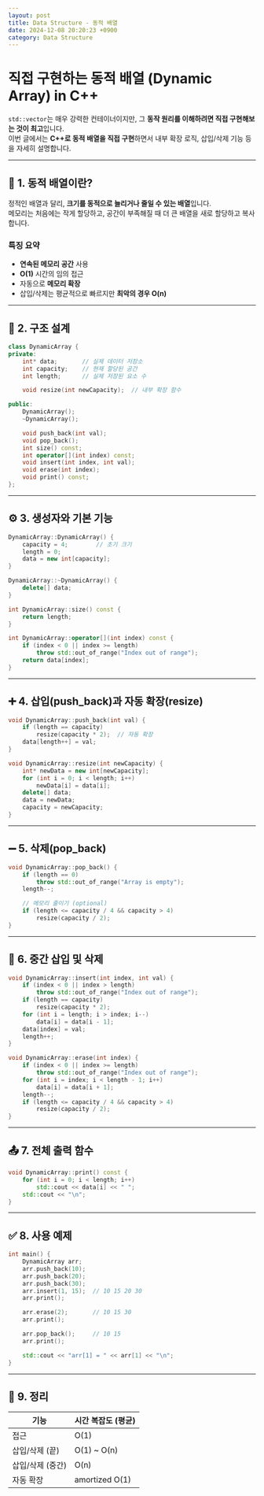 ```yaml
---
layout: post
title: Data Structure - 동적 배열
date: 2024-12-08 20:20:23 +0900
category: Data Structure
---
```

# 직접 구현하는 동적 배열 (Dynamic Array) in C++

`std::vector`는 매우 강력한 컨테이너이지만, 그 **동작 원리를 이해하려면 직접 구현해보는 것이 최고**입니다.  
이번 글에서는 **C++로 동적 배열을 직접 구현**하면서 내부 확장 로직, 삽입/삭제 기능 등을 자세히 설명합니다.

---

## 📌 1. 동적 배열이란?

정적인 배열과 달리, **크기를 동적으로 늘리거나 줄일 수 있는 배열**입니다.  
메모리는 처음에는 작게 할당하고, 공간이 부족해질 때 더 큰 배열을 새로 할당하고 복사합니다.

### 특징 요약

- **연속된 메모리 공간** 사용
- **O(1)** 시간의 임의 접근
- 자동으로 **메모리 확장**
- 삽입/삭제는 평균적으로 빠르지만 **최악의 경우 O(n)**

---

## 🧱 2. 구조 설계

```cpp
class DynamicArray {
private:
    int* data;       // 실제 데이터 저장소
    int capacity;    // 현재 할당된 공간
    int length;      // 실제 저장된 요소 수

    void resize(int newCapacity);  // 내부 확장 함수

public:
    DynamicArray();
    ~DynamicArray();

    void push_back(int val);
    void pop_back();
    int size() const;
    int operator[](int index) const;
    void insert(int index, int val);
    void erase(int index);
    void print() const;
};
```

---

## ⚙️ 3. 생성자와 기본 기능

```cpp
DynamicArray::DynamicArray() {
    capacity = 4;        // 초기 크기
    length = 0;
    data = new int[capacity];
}

DynamicArray::~DynamicArray() {
    delete[] data;
}

int DynamicArray::size() const {
    return length;
}

int DynamicArray::operator[](int index) const {
    if (index < 0 || index >= length)
        throw std::out_of_range("Index out of range");
    return data[index];
}
```

---

## ➕ 4. 삽입(push_back)과 자동 확장(resize)

```cpp
void DynamicArray::push_back(int val) {
    if (length == capacity)
        resize(capacity * 2);  // 자동 확장
    data[length++] = val;
}

void DynamicArray::resize(int newCapacity) {
    int* newData = new int[newCapacity];
    for (int i = 0; i < length; i++)
        newData[i] = data[i];
    delete[] data;
    data = newData;
    capacity = newCapacity;
}
```

---

## ➖ 5. 삭제(pop_back)

```cpp
void DynamicArray::pop_back() {
    if (length == 0)
        throw std::out_of_range("Array is empty");
    length--;

    // 메모리 줄이기 (optional)
    if (length <= capacity / 4 && capacity > 4)
        resize(capacity / 2);
}
```

---

## 🔧 6. 중간 삽입 및 삭제

```cpp
void DynamicArray::insert(int index, int val) {
    if (index < 0 || index > length)
        throw std::out_of_range("Index out of range");
    if (length == capacity)
        resize(capacity * 2);
    for (int i = length; i > index; i--)
        data[i] = data[i - 1];
    data[index] = val;
    length++;
}

void DynamicArray::erase(int index) {
    if (index < 0 || index >= length)
        throw std::out_of_range("Index out of range");
    for (int i = index; i < length - 1; i++)
        data[i] = data[i + 1];
    length--;
    if (length <= capacity / 4 && capacity > 4)
        resize(capacity / 2);
}
```

---

## 📤 7. 전체 출력 함수

```cpp
void DynamicArray::print() const {
    for (int i = 0; i < length; i++)
        std::cout << data[i] << " ";
    std::cout << "\n";
}
```

---

## ✅ 8. 사용 예제

```cpp
int main() {
    DynamicArray arr;
    arr.push_back(10);
    arr.push_back(20);
    arr.push_back(30);
    arr.insert(1, 15);  // 10 15 20 30
    arr.print();

    arr.erase(2);       // 10 15 30
    arr.print();

    arr.pop_back();     // 10 15
    arr.print();

    std::cout << "arr[1] = " << arr[1] << "\n";
}
```

---

## 📌 9. 정리

| 기능 | 시간 복잡도 (평균) |
|------|---------------------|
| 접근 | O(1) |
| 삽입/삭제 (끝) | O(1) ~ O(n) |
| 삽입/삭제 (중간) | O(n) |
| 자동 확장 | amortized O(1) |
